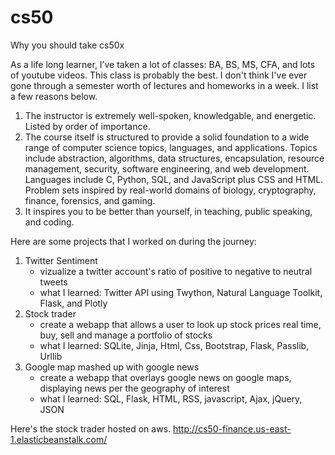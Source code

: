 # cs50
Why you should take cs50x

As a life long learner, I’ve taken a lot of classes: BA, BS, MS, CFA, and lots of youtube videos. This class is probably the best. I don't think I've ever gone through a semester worth of lectures and homeworks in a week. I list a few reasons below.
1. The instructor is extremely well-spoken, knowledgable, and energetic. Listed by order of importance.
2. The course itself is structured to provide a solid foundation to a wide range of computer science topics, languages, and applications. Topics include abstraction, algorithms, data structures, encapsulation, resource management, security, software engineering, and web development. Languages include C, Python, SQL, and JavaScript plus CSS and HTML. Problem sets inspired by real-world domains of biology, cryptography, finance, forensics, and gaming.
3. It inspires you to be better than yourself, in teaching, public speaking, and coding.  

Here are some projects that I worked on during the journey:
1. Twitter Sentiment
	- vizualize a twitter account's ratio of positive to negative to neutral tweets
	- what I learned: Twitter API using Twython, Natural Language Toolkit, Flask, and Plotly
2. Stock trader
	- create a webapp that allows a user to look up stock prices real time, buy, sell and manage a portfolio of stocks
	- what I learned: SQLite, Jinja, Html, Css, Bootstrap, Flask, Passlib, Urllib
3. Google map mashed up with google news
	- create a webapp that overlays google news on google maps, displaying news per the geography of interest
	- what I learned: SQL, Flask, HTML, RSS, javascript, Ajax, jQuery, JSON

Here's the stock trader hosted on aws.
http://cs50-finance.us-east-1.elasticbeanstalk.com/
